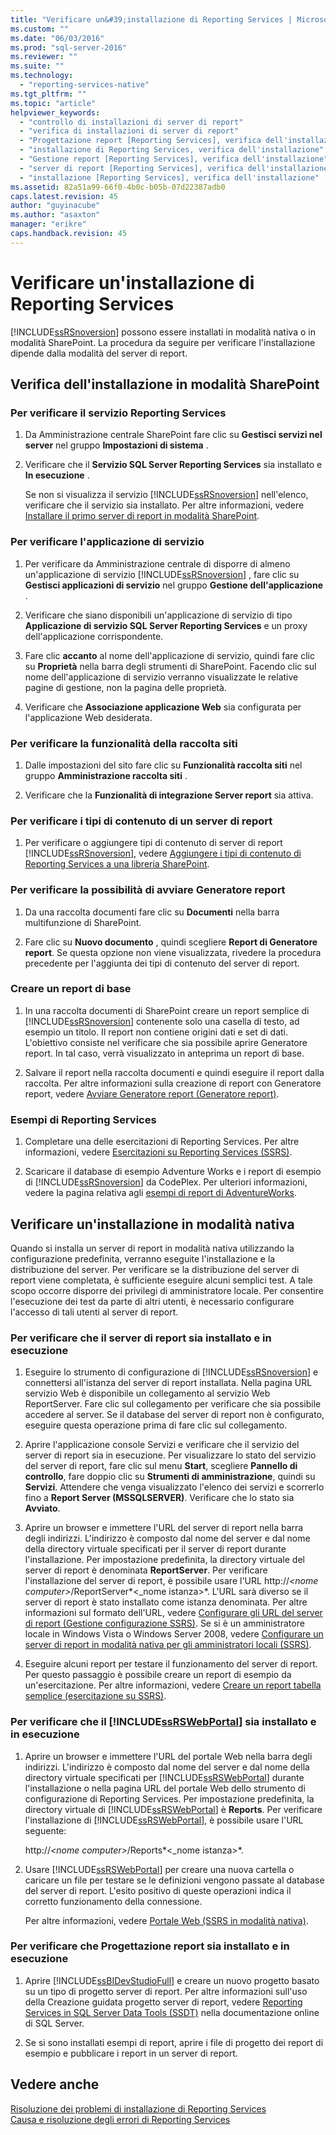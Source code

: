 ```yaml
---
title: "Verificare un&#39;installazione di Reporting Services | Microsoft Docs"
ms.custom: ""
ms.date: "06/03/2016"
ms.prod: "sql-server-2016"
ms.reviewer: ""
ms.suite: ""
ms.technology: 
  - "reporting-services-native"
ms.tgt_pltfrm: ""
ms.topic: "article"
helpviewer_keywords: 
  - "controllo di installazioni di server di report"
  - "verifica di installazioni di server di report"
  - "Progettazione report [Reporting Services], verifica dell'installazione"
  - "installazione di Reporting Services, verifica dell'installazione"
  - "Gestione report [Reporting Services], verifica dell'installazione"
  - "server di report [Reporting Services], verifica dell'installazione"
  - "installazione [Reporting Services], verifica dell'installazione"
ms.assetid: 82a51a99-66f0-4b0c-b05b-07d22387adb0
caps.latest.revision: 45
author: "guyinacube"
ms.author: "asaxton"
manager: "erikre"
caps.handback.revision: 45
---
```

# Verificare un&#39;installazione di Reporting Services
  [!INCLUDE[ssRSnoversion](../../includes/ssrsnoversion-md.md)] possono essere installati in modalità nativa o in modalità SharePoint. La procedura da seguire per verificare l'installazione dipende dalla modalità del server di report.  
  
##  <a name="bkmk_sharepointmode"></a> Verifica dell'installazione in modalità SharePoint  
  
### Per verificare il servizio Reporting Services  
  
1.  Da Amministrazione centrale SharePoint fare clic su **Gestisci servizi nel server** nel gruppo **Impostazioni di sistema** .  
  
2.  Verificare che il **Servizio SQL Server Reporting Services** sia installato e **In esecuzione** .  
  
     Se non si visualizza il servizio [!INCLUDE[ssRSnoversion](../../includes/ssrsnoversion-md.md)] nell'elenco, verificare che il servizio sia installato. Per altre informazioni, vedere [Installare il primo server di report in modalità SharePoint](http://msdn.microsoft.com/it-it/b29d0f45-0068-4c84-bd7e-5b8a9cd1b538).  
  
### Per verificare l'applicazione di servizio  
  
1.  Per verificare da Amministrazione centrale di disporre di almeno un'applicazione di servizio [!INCLUDE[ssRSnoversion](../../includes/ssrsnoversion-md.md)] , fare clic su **Gestisci applicazioni di servizio** nel gruppo **Gestione dell'applicazione** .  
  
2.  Verificare che siano disponibili un'applicazione di servizio di tipo **Applicazione di servizio SQL Server Reporting Services** e un proxy dell'applicazione corrispondente.  
  
3.  Fare clic **accanto** al nome dell'applicazione di servizio, quindi fare clic su **Proprietà** nella barra degli strumenti di SharePoint.  Facendo clic sul nome dell'applicazione di servizio verranno visualizzate le relative pagine di gestione, non la pagina delle proprietà.  
  
4.  Verificare che **Associazione applicazione Web** sia configurata per l'applicazione Web desiderata.  
  
### Per verificare la funzionalità della raccolta siti  
  
1.  Dalle impostazioni del sito fare clic su **Funzionalità raccolta siti** nel gruppo **Amministrazione raccolta siti** .  
  
2.  Verificare che la **Funzionalità di integrazione Server report** sia attiva.  
  
### Per verificare i tipi di contenuto di un server di report  
  
1.  Per verificare o aggiungere tipi di contenuto di server di report [!INCLUDE[ssRSnoversion](../../includes/ssrsnoversion-md.md)], vedere [Aggiungere i tipi di contenuto di Reporting Services a una libreria SharePoint](../../reporting-services/report-server-sharepoint/add-reporting-services-content-types-to-a-sharepoint-library.md).  
  
### Per verificare la possibilità di avviare Generatore report  
  
1.  Da una raccolta documenti fare clic su **Documenti** nella barra multifunzione di SharePoint.  
  
2.  Fare clic su **Nuovo documento** , quindi scegliere **Report di Generatore report**. Se questa opzione non viene visualizzata, rivedere la procedura precedente per l'aggiunta dei tipi di contenuto del server di report.  
  
### Creare un report di base  
  
1.  In una raccolta documenti di SharePoint creare un report semplice di [!INCLUDE[ssRSnoversion](../../includes/ssrsnoversion-md.md)] contenente solo una casella di testo, ad esempio un titolo. Il report non contiene origini dati e set di dati. L'obiettivo consiste nel verificare che sia possibile aprire Generatore report. In tal caso, verrà visualizzato in anteprima un report di base.  
  
2.  Salvare il report nella raccolta documenti e quindi eseguire il report dalla raccolta. Per altre informazioni sulla creazione di report con Generatore report, vedere [Avviare Generatore report (Generatore report)](http://msdn.microsoft.com/it-it/8c8c7d2e-b315-418d-bf65-90e7685e4259).  
  
### Esempi di Reporting Services  
  
1.  Completare una delle esercitazioni di Reporting Services. Per altre informazioni, vedere [Esercitazioni su Reporting Services &#40;SSRS&#41;](../../reporting-services/reporting-services-tutorials-ssrs.md).  
  
2.  Scaricare il database di esempio Adventure Works e i report di esempio di [!INCLUDE[ssRSnoversion](../../includes/ssrsnoversion-md.md)] da CodePlex. Per ulteriori informazioni, vedere la pagina relativa agli [esempi di report di AdventureWorks](https://msftrsprodsamples.codeplex.com/wikipage?title=SS2012!AdventureWorks2012%20Report%20Samples&referringTitle=Home).  
  
##  <a name="bkmk_nativemode"></a> Verificare un'installazione in modalità nativa  
 Quando si installa un server di report in modalità nativa utilizzando la configurazione predefinita, verranno eseguite l'installazione e la distribuzione del server. Per verificare se la distribuzione del server di report viene completata, è sufficiente eseguire alcuni semplici test. A tale scopo occorre disporre dei privilegi di amministratore locale. Per consentire l'esecuzione dei test da parte di altri utenti, è necessario configurare l'accesso di tali utenti al server di report.  
  
### Per verificare che il server di report sia installato e in esecuzione  
  
1.  Eseguire lo strumento di configurazione di [!INCLUDE[ssRSnoversion](../../includes/ssrsnoversion-md.md)] e connettersi all'istanza del server di report installata. Nella pagina URL servizio Web è disponibile un collegamento al servizio Web ReportServer. Fare clic sul collegamento per verificare che sia possibile accedere al server. Se il database del server di report non è configurato, eseguire questa operazione prima di fare clic sul collegamento.  
  
2.  Aprire l'applicazione console Servizi e verificare che il servizio del server di report sia in esecuzione. Per visualizzare lo stato del servizio del server di report, fare clic sul menu **Start**, scegliere **Pannello di controllo**, fare doppio clic su **Strumenti di amministrazione**, quindi su **Servizi**. Attendere che venga visualizzato l'elenco dei servizi e scorrerlo fino a **Report Server (MSSQLSERVER)**. Verificare che lo stato sia **Avviato**.  
  
3.  Aprire un browser e immettere l'URL del server di report nella barra degli indirizzi. L'indirizzo è composto dal nome del server e dal nome della directory virtuale specificati per il server di report durante l'installazione. Per impostazione predefinita, la directory virtuale del server di report è denominata **ReportServer**. Per verificare l'installazione del server di report, è possibile usare l'URL http://*\<nome computer>*/ReportServer*\<_nome istanza>*. L'URL sarà diverso se il server di report è stato installato come istanza denominata. Per altre informazioni sul formato dell'URL, vedere [Configurare gli URL del server di report &#40;Gestione configurazione SSRS&#41;](../../reporting-services/install-windows/configure-report-server-urls-ssrs-configuration-manager.md). Se si è un amministratore locale in Windows Vista o Windows Server 2008, vedere [Configurare un server di report in modalità nativa per gli amministratori locali &#40;SSRS&#41;](../../reporting-services/report-server/configure-a-native-mode-report-server-for-local-administration-ssrs.md).  
  
4.  Eseguire alcuni report per testare il funzionamento del server di report. Per questo passaggio è possibile creare un report di esempio da un'esercitazione. Per altre informazioni, vedere [Creare un report tabella semplice &#40;esercitazione su SSRS&#41;](../../reporting-services/create-a-basic-table-report-ssrs-tutorial.md).  
  
### Per verificare che il [!INCLUDE[ssRSWebPortal](../../includes/ssrswebportal.md)] sia installato e in esecuzione  
  
1.  Aprire un browser e immettere l'URL del portale Web nella barra degli indirizzi. L'indirizzo è composto dal nome del server e dal nome della directory virtuale specificati per [!INCLUDE[ssRSWebPortal](../../includes/ssrswebportal.md)] durante l'installazione o nella pagina URL del portale Web dello strumento di configurazione di Reporting Services. Per impostazione predefinita, la directory virtuale di [!INCLUDE[ssRSWebPortal](../../includes/ssrswebportal.md)] è **Reports**. Per verificare l'installazione di [!INCLUDE[ssRSWebPortal](../../includes/ssrswebportal.md)], è possibile usare l'URL seguente:  
  
     http://*\<nome computer>*/Reports*\<_nome istanza>*.  
  
2.  Usare [!INCLUDE[ssRSWebPortal](../../includes/ssrswebportal.md)] per creare una nuova cartella o caricare un file per testare se le definizioni vengono passate al database del server di report. L'esito positivo di queste operazioni indica il corretto funzionamento della connessione.  
  
     Per altre informazioni, vedere [Portale Web &#40;SSRS in modalità nativa&#41;](http://msdn.microsoft.com/it-it/7349e626-6ed5-4d21-b05f-cf042ad9ad70).  
  
### Per verificare che Progettazione report sia installato e in esecuzione  
  
1.  Aprire [!INCLUDE[ssBIDevStudioFull](../../includes/ssbidevstudiofull-md.md)] e creare un nuovo progetto basato su un tipo di progetto server di report. Per altre informazioni sull'uso della Creazione guidata progetto server di report, vedere [Reporting Services in SQL Server Data Tools &#40;SSDT&#41;](../../reporting-services/tools/reporting-services-in-sql-server-data-tools-ssdt.md) nella documentazione online di SQL Server.  
  
2.  Se si sono installati esempi di report, aprire i file di progetto dei report di esempio e pubblicare i report in un server di report.  
  
## Vedere anche  
 [Risoluzione dei problemi di installazione di Reporting Services](../../reporting-services/install-windows/troubleshoot-a-reporting-services-installation.md)   
 [Causa e risoluzione degli errori di Reporting Services](../../reporting-services/troubleshooting/cause-and-resolution-of-reporting-services-errors.md)  
  
  